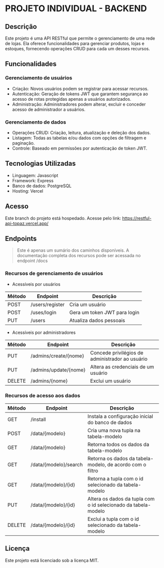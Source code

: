 # PROJETO INDIVIDUAL - BACKEND

## Descrição

Este projeto é uma API RESTful que permite o gerenciamento de uma rede de lojas. Ela oferece funcionalidades para gerenciar produtos, lojas e estoques, fornecendo operações CRUD para cada um desses recursos.


## Funcionalidades

### Gerenciamento de usuários

- Criação: Novos usuários podem se registrar para acessar recursos.
- Autenticação: Geração de tokens JWT que garantem segurança ao acesso de rotas protegidas apenas a usuários autorizados.
- Administração: Administradores podem alterar, excluir e conceder acesso de administrador a usuários.

### Gerenciamento de dados

- Operações CRUD: Criação, leitura, atualização e deleção dos dados.
- Listagem: Todas as tabelas e/ou dados com opções de filtragem e paginação.
- Controle: Baseado em permissões por autenticação de token JWT.

## Tecnologias Utilizadas

- Linguagem: Javascript
- Framework: Express
- Banco de dados: PostgreSQL
- Hosting: Vercel

## Acesso

Este branch do projeto está hospedado. Acesse pelo link: https://restful-api-topaz.vercel.app/

## Endpoints
> Este é apenas um sumário dos caminhos disponíveis. A documentação completa dos recursos pode ser acessada no endpoint /docs  
### Recursos de gerenciamento de usuários

- Acessíveis por usuários
  
| Método | Endpoint              | Descrição                         |
|--------|-----------------------|-----------------------------------|
| POST   | /users/register       | Cria um usuário                   |
| POST   | /uses/login           | Gera um token JWT para login      |
| PUT    | /users                | Atualiza dados pessoais           |

- Acessíveis por administradores
  
| Método | Endpoint              | Descrição                                       |
|--------|-----------------------|-------------------------------------------------|
| PUT    | /admins/create/{nome} | Concede privilégios de administrador ao usuário |
| PUT    | /admins/update/{nome} | Altera as credenciais de um usuário             |
| DELETE | /admins/{nome}        | Exclui um usuário                               |


### Recursos de acesso aos dados
| Método | Endpoint              | Descrição                                                      |
|--------|-----------------------|----------------------------------------------------------------|
| GET    | /install              | Instala a configuração inicial do banco de dados               |
| POST   | /data/{modelo}        | Cria uma nova tupla na tabela-modelo                           |
| GET    | /data/{modelo}        | Retorna todos os dados da tabela-modelo                        |
| GET    | /data/{modelo}/search | Retorna os dados da tabela-modelo, de acordo com o filtro      |
| GET    | /data/{modelo}/{id}   | Retorna a tupla com o id selecionado da tabela-modelo          |
| PUT    | /data/{modelo}/{id}   | Altera os dados da tupla com o id selecionado da tabela-modelo |
| DELETE | /data/{modelo}/{id}   | Exclui a tupla com o id selecionado da tabela-modelo           |


## Licença
Este projeto está licenciado sob a licença MIT.
